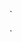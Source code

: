 
`



<script setup>
import { ref } from 'vue';
const count=ref(0)
</script>

<template> 

  <main>
     <h1>Counter Application</h1>
     <h2>{{count}}</h2>
     <button @click="count++">increment</button>
     <button @click="count--">decrement</button>
  </main>
</template>

<style scope>
 
</style>

















`